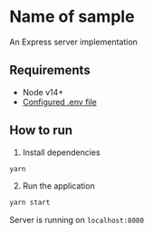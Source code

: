 # Name of sample
An Express server implementation

## Requirements
- Node v14+
- [Configured .env file](../../README.md)

## How to run
1. Install dependencies
```bash
yarn
```
2. Run the application
```bash
yarn start
```
Server is running on `localhost:8080`
